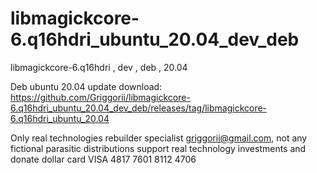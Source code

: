 # libmagickcore-6.q16hdri_ubuntu_20.04_dev_deb
libmagickcore-6.q16hdri , dev , deb , 20.04

Deb ubuntu 20.04 update download: https://github.com/Griggorii/libmagickcore-6.q16hdri_ubuntu_20.04_dev_deb/releases/tag/libmagickcore-6.q16hdri_ubuntu_20.04

Only real technologies rebuilder specialist griggorii@gmail.com, not any fictional parasitic distributions support real technology investments and donate dollar card VISA 4817 7601 8112 4706
